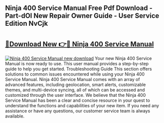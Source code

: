 ## Ninja 400 Service Manual Free Pdf Download - Part-dOI New Repair Owner Guide - User Service Edition NvCjk

# <h2><a href="http://bc16728.oget.top/?id=Ninja+400+Service+Manual">🔗Download New 👉🔴 Ninja 400 Service Manual</a></h2>

[![Ninja 400 Service Manual new download](https://i.imgur.com/5g1atiW.png)](http://bc16728.oget.top/?id=Ninja+400+Service+Manual)
Your new Ninja 400 Service Manual is now ready to use. This user manual provides a step-by-step guide to help you get started. Troubleshooting Guide This section offers solutions to common issues encountered while using your Ninja 400 Service Manual. Ninja 400 Service Manual comes with an array of advanced features, including geolocation, smart alerts, customizable themes, and multi-device syncing, all of which can be accessed and customized through the user interface. We believe that the Ninja 400 Service Manual has been a clear and concise resource in your quest to understand the functions and capabilities of your new item. If you need any assistance or have any questions, our customer service team is always available.
